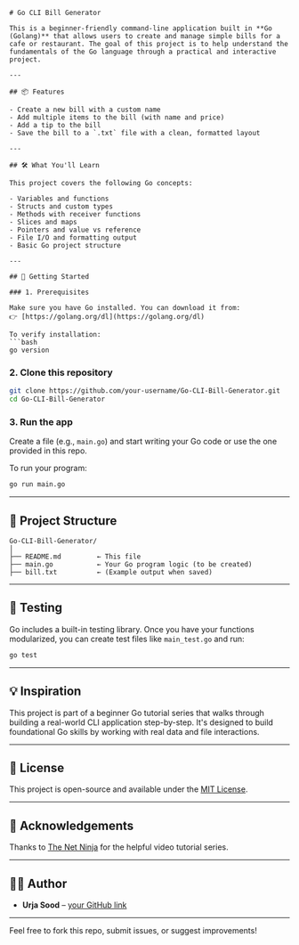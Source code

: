 ````
# Go CLI Bill Generator

This is a beginner-friendly command-line application built in **Go (Golang)** that allows users to create and manage simple bills for a cafe or restaurant. The goal of this project is to help understand the fundamentals of the Go language through a practical and interactive project.

---

## 📦 Features

- Create a new bill with a custom name
- Add multiple items to the bill (with name and price)
- Add a tip to the bill
- Save the bill to a `.txt` file with a clean, formatted layout

---

## 🛠️ What You'll Learn

This project covers the following Go concepts:

- Variables and functions
- Structs and custom types
- Methods with receiver functions
- Slices and maps
- Pointers and value vs reference
- File I/O and formatting output
- Basic Go project structure

---

## 🚀 Getting Started

### 1. Prerequisites

Make sure you have Go installed. You can download it from:  
👉 [https://golang.org/dl](https://golang.org/dl)

To verify installation:
```bash
go version
````

### 2. Clone this repository

```bash
git clone https://github.com/your-username/Go-CLI-Bill-Generator.git
cd Go-CLI-Bill-Generator
```

### 3. Run the app

Create a file (e.g., `main.go`) and start writing your Go code or use the one provided in this repo.

To run your program:

```bash
go run main.go
```

---

## 📂 Project Structure

```
Go-CLI-Bill-Generator/
│
├── README.md         ← This file
├── main.go           ← Your Go program logic (to be created)
├── bill.txt          ← (Example output when saved)
```

---

## 🧪 Testing

Go includes a built-in testing library. Once you have your functions modularized, you can create test files like `main_test.go` and run:

```bash
go test
```

---

## 💡 Inspiration

This project is part of a beginner Go tutorial series that walks through building a real-world CLI application step-by-step. It's designed to build foundational Go skills by working with real data and file interactions.

---

## 📜 License

This project is open-source and available under the [MIT License](LICENSE).

---

## 🙌 Acknowledgements

Thanks to [The Net Ninja](https://netninja.dev) for the helpful video tutorial series.

---

## 👨‍💻 Author

* **Urja Sood** – [your GitHub link](https://github.com/soodurja)

---

Feel free to fork this repo, submit issues, or suggest improvements!

````

